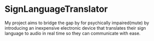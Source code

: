 # SignLanguageTranslator
My project aims to bridge the gap by for psychically impaired(mute) by introducing an inexpensive electronic device that translates their sign language to audio in real time so they can communicate with ease.
